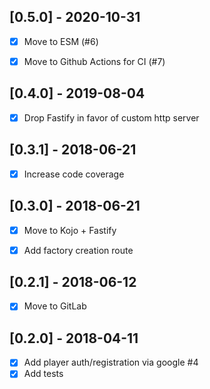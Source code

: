 [0.5.0] - 2020-10-31
--------------------
- [x] Move to ESM (#6)
- [x] Move to Github Actions for CI (#7)


[0.4.0] - 2019-08-04
--------------------
- [x] Drop Fastify in favor of custom http server


[0.3.1] - 2018-06-21
--------------------
- [x] Increase code coverage


[0.3.0] - 2018-06-21
--------------------
- [x] Move to Kojo + Fastify
- [x] Add factory creation route


[0.2.1] - 2018-06-12
--------------------
- [x] Move to GitLab


[0.2.0] - 2018-04-11
--------------------
- [x] Add player auth/registration via google #4
- [x] Add tests
